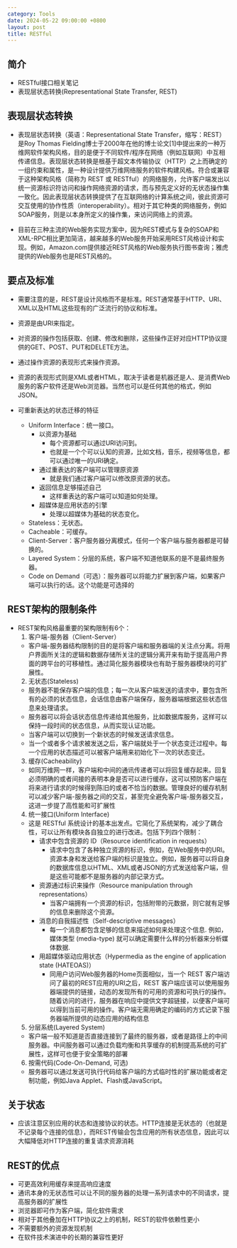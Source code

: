 ```yaml
---
category: Tools
date: 2024-05-22 09:00:00 +0800
layout: post
title: RESTful
---
```

## 简介

+ RESTful接口相关笔记
+ 表现层状态转换(Representational State Transfer, REST)

## 表现层状态转换

+ 表现层状态转换（英语：Representational State Transfer，缩写：REST）是Roy Thomas Fielding博士于2000年在他的博士论文[1]中提出来的一种万维网软件架构风格，目的是便于不同软件/程序在网络（例如互联网）中互相传递信息。表现层状态转换是根基于超文本传输协议（HTTP）之上而确定的一组约束和属性，是一种设计提供万维网络服务的软件构建风格。符合或兼容于这种架构风格（简称为 REST 或 RESTful）的网络服务，允许客户端发出以统一资源标识符访问和操作网络资源的请求，而与预先定义好的无状态操作集一致化。因此表现层状态转换提供了在互联网络的计算系统之间，彼此资源可交互使用的协作性质（interoperability）。相对于其它种类的网络服务，例如SOAP服务，则是以本身所定义的操作集，来访问网络上的资源。

+ 目前在三种主流的Web服务实现方案中，因为REST模式与复杂的SOAP和XML-RPC相比更加简洁，越来越多的Web服务开始采用REST风格设计和实现。例如，Amazon.com提供接近REST风格的Web服务执行图书查询；雅虎提供的Web服务也是REST风格的。

## 要点及标准

+ 需要注意的是，REST是设计风格而不是标准。REST通常基于HTTP、URI、XML以及HTML这些现有的广泛流行的协议和标准。

+ 资源是由URI来指定。
+ 对资源的操作包括获取、创建、修改和删除，这些操作正好对应HTTP协议提供的GET、POST、PUT和DELETE方法。
+ 通过操作资源的表现形式来操作资源。
+ 资源的表现形式则是XML或者HTML，取决于读者是机器还是人、是消费Web服务的客户软件还是Web浏览器。当然也可以是任何其他的格式，例如JSON。

+ 可重新表达的状态迁移的特征
  + Uniform Interface：统一接口。
    + 以资源为基础
      + 每个资源都可以通过URI访问到。
      + 也就是一个个可以认知的资源，比如文档，音乐，视频等信息，都可以通过唯一的URI确定。
    + 通过重表达的客户端可以管理原资源
      + 就是我们通过客户端可以修改原资源的状态。
    + 返回信息足够描述自己
      + 这样重表达的客户端可以知道如何处理。
    + 超媒体是应用状态的引擎
      + 处理以超媒体为基础的状态变化。
  + Stateless：无状态。
  + Cacheable：可缓存。
  + Client-Server：客户服务器分离模式，任何一个客户端与服务器都是可替换的。
  + Layered System：分层的系统，客户端不知道他联系的是不是最终服务器。
  + Code on Demand（可选）：服务器可以将能力扩展到客户端，如果客户端可以执行的话。这个功能是可选择的

## REST架构的限制条件

+ REST架构风格最重要的架构限制有6个：
  1. 客户端-服务器（Client-Server）
    + 客户端-服务器结构限制的目的是将客户端和服务器端的关注点分离。将用户界面所关注的逻辑和数据存储所关注的逻辑分离开来有助于提高用户界面的跨平台的可移植性。通过简化服务器模块也有助于服务器模块的可扩展性。 
  2. 无状态(Stateless) 
    + 服务器不能保存客户端的信息；每一次从客户端发送的请求中，要包含所有的必须的状态信息，会话信息由客户端保存，服务器端根据这些状态信息来处理请求。
    + 服务器可以将会话状态信息传递给其他服务，比如数据库服务，这样可以保持一段时间的状态信息，从而实现认证功能。
    + 当客户端可以切换到一个新状态的时候发送请求信息。
    + 当一个或者多个请求被发送之后，客户端就处于一个状态变迁过程中。每一个应用的状态描述可以被客户端用来初始化下一次的状态变迁。
  3. 缓存(Cacheability) 
    + 如同万维网一样，客户端和中间的通讯传递者可以将回复缓存起来。回复必须明确的或者间接的表明本身是否可以进行缓存，这可以预防客户端在将来进行请求的时候得到陈旧的或者不恰当的数据。管理良好的缓存机制可以减少客户端-服务器之间的交互，甚至完全避免客户端-服务器交互，这进一步提了高性能和可扩展性
  4. 统一接口(Uniform Interface)
    + 这是 RESTful 系统设计的基本出发点。它简化了系统架构，减少了耦合性，可以让所有模块各自独立的进行改进。包括下列四个限制：
      + 请求中包含资源的 ID（Resource identification in requests）
        + 请求中包含了各种独立资源的标识，例如，在Web服务中的URI。资源本身和发送给客户端的标识是独立。例如，服务器可以将自身的数据库信息以HTML、XML或者JSON的方式发送给客户端，但是这些可能都不是服务器的内部记录方式。
      + 资源通过标识来操作（Resource manipulation through representations）
        + 当客户端拥有一个资源的标识，包括附带的元数据，则它就有足够的信息来删除这个资源。
      + 消息的自我描述性（Self-descriptive messages）
        + 每一个消息都包含足够的信息来描述如何来处理这个信息. 例如，媒体类型 (media-type) 就可以确定需要什么样的分析器来分析媒体数据.
      + 用超媒体驱动应用状态（Hypermedia as the engine of application state (HATEOAS)）
        + 同用户访问Web服务器的Home页面相似，当一个 REST 客户端访问了最初的REST应用的URI之后，REST 客户端应该可以使用服务器端提供的链接，动态的发现所有的可用的资源和可执行的操作。随着访问的进行，服务器在响应中提供文字超链接，以便客户端可以得到当前可用的操作。客户端无需用确定的编码的方式记录下服务器端所提供的动态应用的结构信息
  5. 分层系统(Layered System) 
    + 客户端一般不知道是否直接连接到了最终的服务器，或者是路径上的中间服务器。中间服务器可以通过负载均衡和共享缓存的机制提高系统的可扩展性，这样可也便于安全策略的部署
  6. 按需代码(Code-On-Demand, 可选) 
    + 服务器可以通过发送可执行代码给客户端的方式临时性的扩展功能或者定制功能，例如Java Applet、Flash或JavaScript。

## 关于状态

+ 应该注意区别应用的状态和连接协议的状态。HTTP连接是无状态的（也就是不记录每个连接的信息），而REST传输会包含应用的所有状态信息，因此可以大幅降低对HTTP连接的重复请求资源消耗

## REST的优点

+ 可更高效利用缓存来提高响应速度
+ 通讯本身的无状态性可以让不同的服务器的处理一系列请求中的不同请求，提高服务器的扩展性
+ 浏览器即可作为客户端，简化软件需求
+ 相对于其他叠加在HTTP协议之上的机制，REST的软件依赖性更小
+ 不需要额外的资源发现机制
+ 在软件技术演进中的长期的兼容性更好